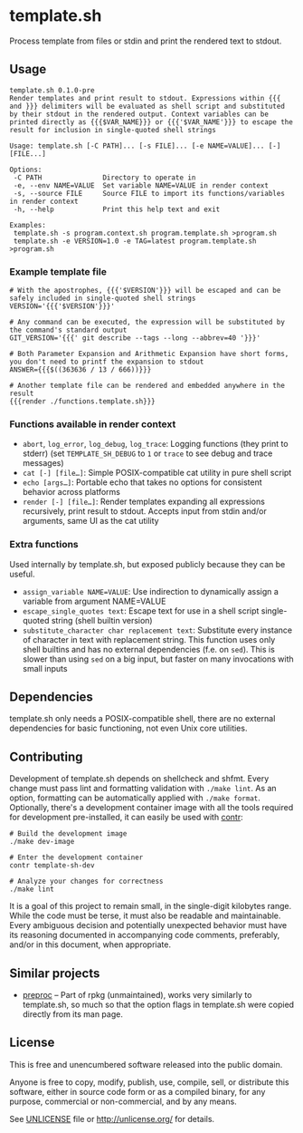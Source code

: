 # template.sh

Process template from files or stdin and print the rendered text to stdout.

## Usage

```
template.sh 0.1.0-pre
Render templates and print result to stdout. Expressions within {{{ and }}} delimiters will be evaluated as shell script and substituted by their stdout in the rendered output. Context variables can be printed directly as {{{$VAR_NAME}}} or {{{'$VAR_NAME'}}} to escape the result for inclusion in single-quoted shell strings

Usage: template.sh [-C PATH]... [-s FILE]... [-e NAME=VALUE]... [-] [FILE...]

Options:
 -C PATH               Directory to operate in
 -e, --env NAME=VALUE  Set variable NAME=VALUE in render context
 -s, --source FILE     Source FILE to import its functions/variables in render context
 -h, --help            Print this help text and exit

Examples:
 template.sh -s program.context.sh program.template.sh >program.sh
 template.sh -e VERSION=1.0 -e TAG=latest program.template.sh >program.sh
```

### Example template file

```shell
# With the apostrophes, {{{'$VERSION'}}} will be escaped and can be safely included in single-quoted shell strings
VERSION='{{{'$VERSION'}}}'

# Any command can be executed, the expression will be substituted by the command's standard output
GIT_VERSION='{{{' git describe --tags --long --abbrev=40 '}}}'

# Both Parameter Expansion and Arithmetic Expansion have short forms, you don't need to printf the expansion to stdout
ANSWER={{{$((363636 / 13 / 666))}}}

# Another template file can be rendered and embedded anywhere in the result
{{{render ./functions.template.sh}}}
```

### Functions available in render context

* `abort`, `log_error`, `log_debug`, `log_trace`: Logging functions (they print to stderr) (set `TEMPLATE_SH_DEBUG` to `1` or `trace` to see debug and trace messages)
* `cat [-] [file…]`: Simple POSIX-compatible cat utility in pure shell script
* `echo [args…]`: Portable echo that takes no options for consistent behavior across platforms
* `render [-] [file…]`: Render templates expanding all expressions recursively, print result to stdout. Accepts input from stdin and/or arguments, same UI as the cat utility

### Extra functions

Used internally by template.sh, but exposed publicly because they can be useful.

* `assign_variable NAME=VALUE`: Use indirection to dynamically assign a variable from argument NAME=VALUE
* `escape_single_quotes text`: Escape text for use in a shell script single-quoted string (shell builtin version)
* `substitute_character char replacement text`: Substitute every instance of character in text with replacement string. This function uses only shell builtins and has no external dependencies (f.e. on `sed`). This is slower than using `sed` on a big input, but faster on many invocations with small inputs

## Dependencies

template.sh only needs a POSIX-compatible shell, there are no external dependencies for basic functioning, not even Unix core utilities.

## Contributing

Development of template.sh depends on shellcheck and shfmt. Every change must pass lint and formatting validation with `./make lint`. As an option, formatting can be automatically applied with `./make format`. Optionally, there's a development container image with all the tools required for development pre-installed, it can easily be used with [contr](https://codeberg.org/contr/contr):

```shell
# Build the development image
./make dev-image

# Enter the development container
contr template-sh-dev

# Analyze your changes for correctness
./make lint
```

It is a goal of this project to remain small, in the single-digit kilobytes range. While the code must be terse, it must also be readable and maintainable. Every ambiguous decision and potentially unexpected behavior must have its reasoning documented in accompanying code comments, preferably, and/or in this document, when appropriate.

## Similar projects

* [preproc](https://pagure.io/rpkg-util/blob/master/f/preproc) – Part of rpkg (unmaintained), works very similarly to template.sh, so much so that the option flags in template.sh were copied directly from its man page.

## License

This is free and unencumbered software released into the public domain.

Anyone is free to copy, modify, publish, use, compile, sell, or
distribute this software, either in source code form or as a compiled
binary, for any purpose, commercial or non-commercial, and by any
means.

See [UNLICENSE](UNLICENSE) file or http://unlicense.org/ for details.
